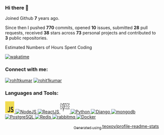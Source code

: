 ### Hi there 👋

 Joined Github **7** years ago.

Since then I pushed **770** commits, opened **10** issues, submitted **28** pull requests, received **38** stars across **73** personal projects and contributed to **3** public repositories.

Estimated Numbers of Hours Spent Coding

[![wakatime](https://wakatime.com/badge/user/97fff8c4-0d86-42e0-aed2-65cc0d9155c1.svg)](https://wakatime.com/@97fff8c4-0d86-42e0-aed2-65cc0d9155c1)


<h3 align="left">Connect with me:</h3>
<p align="left">

<a href="https://twitter.com/roh1tkumar" target="blank"><img align="center" src="https://raw.githubusercontent.com/rahuldkjain/github-profile-readme-generator/master/src/images/icons/Social/twitter.svg" alt="roh1tkumar" height="20" width="30" /></a>
<a href="https://linkedin.com/in/rohit1kumar" target="blank"><img align="center" src="https://raw.githubusercontent.com/rahuldkjain/github-profile-readme-generator/master/src/images/icons/Social/linked-in-alt.svg" alt="rohit1kumar" height="20" width="30" /></a>
</p>

<h3 align="left">Languages and Tools:</h3>

<p align="left">

<a href="https://developer.mozilla.org/en-US/docs/Web/JavaScript" target="_blank">
<img src="https://raw.githubusercontent.com/devicons/devicon/master/icons/javascript/javascript-original.svg" alt="javascript" width="30" height="40"/>
</a>

<a href="https://nodejs.org/" target="_blank">
<img src="https://raw.githubusercontent.com/rahuldkjain/github-profile-readme-generator/888aff31e1d26dd2a6acf6afebbc34970aeb0118/src/images/icons/BackendDevelopment/nodejs.svg" alt="NodeJS" width="30" height="40"/>


<a href="https://react.dev/" target="_blank">
<img src="https://raw.githubusercontent.com/rahuldkjain/github-profile-readme-generator/888aff31e1d26dd2a6acf6afebbc34970aeb0118/src/images/icons/FrontendDevelopment/reactjs.svg" alt="ReactJS" width="30" height="40"/>

<a href="https://expressjs.org/" target="_blank">
<img src="https://raw.githubusercontent.com/rahuldkjain/github-profile-readme-generator/888aff31e1d26dd2a6acf6afebbc34970aeb0118/src/images/icons/BackendDevelopment/express.svg" alt="ExpressJS" width="30" height="40"/>

<a href="https://www.python.org/" target="_blank">
<img src="https://raw.githubusercontent.com/rahuldkjain/github-profile-readme-generator/888aff31e1d26dd2a6acf6afebbc34970aeb0118/src/images/icons/ProgrammingLanguages/python.svg" alt="Python" width="30" height="40"/>

<a href="https://www.djangoproject.com/" target="_blank">
<img src="https://raw.githubusercontent.com/rahuldkjain/github-profile-readme-generator/888aff31e1d26dd2a6acf6afebbc34970aeb0118/src/images/icons/Framework/django.svg" alt="Django" width="30" height="40"/>

<a href="https://mongodb.org/" target="_blank">
<img src="https://raw.githubusercontent.com/rahuldkjain/github-profile-readme-generator/888aff31e1d26dd2a6acf6afebbc34970aeb0118/src/images/icons/Database/mongodb.svg" alt="mongodb" width="30" height="40"/>

<a href="https://www.postgresql.org/" target="_blank">
<img src="https://raw.githubusercontent.com/rahuldkjain/github-profile-readme-generator/888aff31e1d26dd2a6acf6afebbc34970aeb0118/src/images/icons/Database/postgresql.svg" alt="PostgreSQL" width="30" height="40"/>

<a href="https://redis.io/" target="_blank">
<img src="https://raw.githubusercontent.com/rahuldkjain/github-profile-readme-generator/888aff31e1d26dd2a6acf6afebbc34970aeb0118/src/images/icons/Database/redis.svg" alt="Redis" width="30" height="40"/>

<a href="https://www.rabbitmq.com/" target="_blank">
<img src="https://raw.githubusercontent.com/rahuldkjain/github-profile-readme-generator/888aff31e1d26dd2a6acf6afebbc34970aeb0118/src/images/icons/BackendDevelopment/rabbitmq.svg" alt="rabbitmq" width="30" height="40"/>

<a href="https://www.docker.com/" target="_blank">
<img src="https://raw.githubusercontent.com/rahuldkjain/github-profile-readme-generator/888aff31e1d26dd2a6acf6afebbc34970aeb0118/src/images/icons/Devops/docker.svg" alt="Docker" width="30" height="40"/>
</p>

<p align="right"><sub>Generated using <a href="https://github.com/marketplace/actions/profile-readme-stats">teoxoy/profile-readme-stats</a></sub></p>
